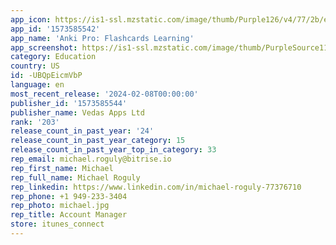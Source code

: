 ```yaml
---
app_icon: https://is1-ssl.mzstatic.com/image/thumb/Purple126/v4/77/2b/ef/772befb6-24c0-f107-a5d3-b74fa6222bcc/AppIcon-0-0-1x_U007emarketing-0-8-0-85-220.png/1024x1024bb.png
app_id: '1573585542'
app_name: 'Anki Pro: Flashcards Learning'
app_screenshot: https://is1-ssl.mzstatic.com/image/thumb/PurpleSource116/v4/10/04/65/10046590-418b-1c4e-d456-9a487de0df65/4a893962-cddf-4fcb-8087-b644afe0f9a3_First_screenshot.jpg/1242x2688bb.png
category: Education
country: US
id: -UBQpEicmVbP
language: en
most_recent_release: '2024-02-08T00:00:00'
publisher_id: '1573585544'
publisher_name: Vedas Apps Ltd
rank: '203'
release_count_in_past_year: '24'
release_count_in_past_year_category: 15
release_count_in_past_year_top_in_category: 33
rep_email: michael.roguly@bitrise.io
rep_first_name: Michael
rep_full_name: Michael Roguly
rep_linkedin: https://www.linkedin.com/in/michael-roguly-77376710
rep_phone: +1 949-233-3404
rep_photo: michael.jpg
rep_title: Account Manager
store: itunes_connect
---
```

